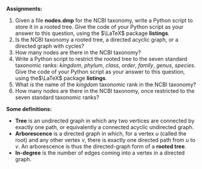 **Assignments:**

1. Given a file **nodes.dmp** for the NCBI taxonomy, write a Python script to store it in a rooted tree. Give the code of your Python script as your answer to this question, using the $\LaTeX$ package **listings**.
2. Is the NCBI taxonomy a rooted tree, a directed acyclic graph, or a directed graph with cycles?
3. How many nodes are there in the NCBI taxonomy?
4. Write a Python script to restrict the rooted tree to the seven standard taxonomic ranks: *kingdom*, *phylum*, *class*, *order*, *family*, *genus*, *species*. Give the code of your Python script as your answer to this question, using the$\LaTeX$ package **listings**.
5. What is the name of the *kingdom* taxonomic rank in the NCBI taxonomy?
6. How many nodes are there in the NCBI taxonomy, once restricted to the seven standard taxonomic ranks?

**Some definitions:**
 
* **Tree** is an undirected graph in which any two vertices are connected by exactly one path, or equivalently a connected acyclic undirected graph.
* **Arborescence** is a directed graph in which, for a vertex *u* (called the root) and any other vertex *v*, there is exactly one directed path from *u* to *v*. An arborescence is thus the directed-graph form of a **rooted tree**.
* **In-degree** is the number of edges coming into a vertex in a directed graph.
